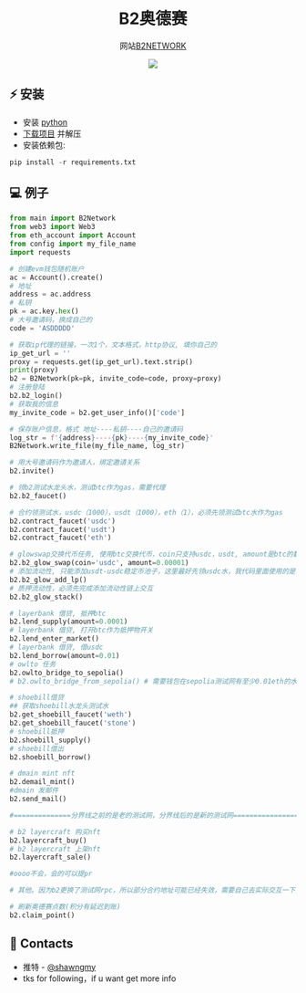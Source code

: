 <h1 align="center">B2奥德赛</h1>

<p align="center">网站<a href="https://task.bsquared.network/points/">B2NETWORK</a></p>
<p align="center">
<img src="https://img.shields.io/badge/python-3670A0?style=for-the-badge&logo=python&logoColor=ffdd54">
</p>

## ⚡ 安装
+ 安装 [python](https://www.google.com/search?client=opera&q=how+install+python)
+ [下载项目](https://sites.northwestern.edu/researchcomputing/resources/downloading-from-github) 并解压
+ 安装依赖包:
```python
pip install -r requirements.txt
```

## 💻 例子
```python
from main import B2Network
from web3 import Web3
from eth_account import Account
from config import my_file_name
import requests

# 创建evm钱包随机账户
ac = Account().create()
# 地址
address = ac.address
# 私钥
pk = ac.key.hex()
# 大号邀请码，换成自己的
code = 'ASDDDDD'

# 获取ip代理的链接，一次1个，文本格式，http协议, 填你自己的
ip_get_url = ''
proxy = requests.get(ip_get_url).text.strip()
print(proxy)
b2 = B2Network(pk=pk, invite_code=code, proxy=proxy)
# 注册登陆
b2.b2_login()
# 获取我的信息
my_invite_code = b2.get_user_info()['code']

# 保存账户信息，格式 地址----私钥----自己的邀请码
log_str = f'{address}----{pk}----{my_invite_code}'
B2Network.write_file(my_file_name, log_str)

# 用大号邀请码作为邀请人，绑定邀请关系
b2.invite()

# 领b2测试水龙头水，测试btc作为gas，需要代理
b2.b2_faucet()

# 合约领测试水，usdc（1000），usdt（1000），eth（1），必须先领测试btc水作为gas
b2.contract_faucet('usdc')
b2.contract_faucet('usdt')
b2.contract_faucet('eth')

# glowswap交换代币任务, 使用btc交换代币，coin只支持usdc，usdt, amount是btc的数量，主要不要超过钱包btc余额
b2.b2_glow_swap(coin='usdc', amount=0.00001)
# 添加流动性, 只能添加usdt-usdc稳定币池子，这里最好先领usdc水，我代码里面使用的是单边流动性，只需要钱包有usdc即可
b2.b2_glow_add_lp()
# 质押流动性，必须先完成添加流动性链上交互
b2.b2_glow_stack()

# layerbank 借贷, 抵押btc
b2.lend_supply(amount=0.0001)
# layerbank 借贷, 打开btc作为抵押物开关
b2.lend_enter_market()
# layerbank 借贷, 借usdc
b2.lend_borrow(amount=0.01)
# owlto 任务
b2.owlto_bridge_to_sepolia()
# b2.owlto_bridge_from_sepolia() # 需要钱包在sepolia测试网有至少0.01eth的水，这个链上调用可以成功，但是任务不成功，还不太明白为什么

# shoebill借贷
## 获取shoebill水龙头测试水
b2.get_shoebill_faucet('weth')
b2.get_shoebill_faucet('stone')
# shoebill抵押
b2.shoebill_supply()
# shoebill借出
b2.shoebill_borrow()

# dmain mint nft
b2.demail_mint()
#dmain 发邮件
b2.send_mail()

#==============分界线之前的是老的测试网，分界线后的是新的测试网=================

# b2 layercraft 购买nft
b2.layercraft_buy()
# b2 layercraft 上架nft
b2.layercraft_sale()

#oooo不会，会的可以提pr

# 其他。因为b2更换了测试网rpc，所以部分合约地址可能已经失效，需要自己去实际交互一下，然后替换config.py中的合约地址

# 刷新奥德赛点数(积分有延迟到账)
b2.claim_point()
```
## 📧 Contacts
+ 推特 - [@shawngmy](https://twitter.com/shawngmy)
+ tks for following，if u want get more info
